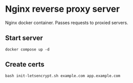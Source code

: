 # Nginx reverse proxy server

Nginx docker container.
Passes requests to proxied servers.

## Start server
`docker compose up -d`

## Create certs
`bash init-letsencrypt.sh example.com app.example.com`
